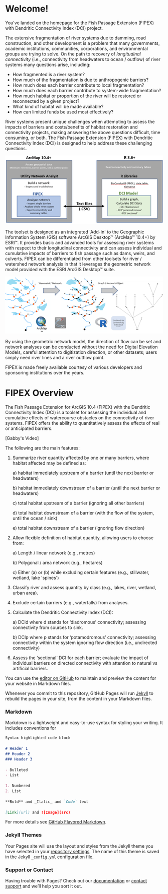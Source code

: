 

# Welcome! 

You've landed on the homepage for the Fish Passage Extension (FIPEX) with Dendritic Connectivity Index (DCI) project. 

The extensive fragmentation of river systems due to damming, road construction, and other development is a problem that many governments, academic institutions, communities, corporations, and environmental groups are trying to solve.  On the path to recovery of _longitudinal_ _connectivity_ (i.e., connectivity from headwaters to ocean / outflow) of river systems many questions arise, including:  

* How fragmented is a river system?
* How much of the fragmentation is due to anthropogenic barriers?
* How much does each barrier contribute to local fragmentation? 
* How much does each barrier contribute to system-wide fragmentation?
* How much habitat or proportion of the river will be restored or reconnected by a given project?
* What kind of habitat will be made available?
* How can limited funds be used most effectively?

River systems present unique challenges when attempting to assess the impacts of barriers and costs/benefits of habitat restoration and connectivity projects, making answering the above questions difficult, time consuming, or both. The Fish Passage Extension (FIPEX) with Dendritic Connectivity Index (DCI) is designed to help address these challenging questions. 

![FIPEX-DCI link](./assets/images/FIPEX_DCI_link.png)

The toolset is designed as an integrated 'Add-in' to the Geographic Information System (GIS) software ArcGIS Desktop™ (ArcMap™ 10.4+) by ESRI™.  It provides basic and advanced tools for assessing river systems with respect to their longitudinal connectivity and can assess individual and cumulative impacts of barriers to fish passage such as dams, weirs, and culverts.  FIPEX can be differentiated from other toolsets for river / watershed network analysis in that it leverages the geometric network model provided with the ESRI ArcGIS Desktop™ suite. 

![network-model](./assets/images/network_flow.png)

By using the geometric network model, the direction of flow can be set and network analyses can be conducted without the need for Digital Elevation Models, careful attention to digitization direction, or other datasets; users simply need river lines  and a river outflow point. 

FIPEX is made freely available courtesy of various developers and sponsoring institutions over the years. 

# FIPEX Overview

The Fish Passage Extension for ArcGIS 10.4 (FIPEX) with the Dendritic Connectivity Index (DCI) is a toolset for assessing the individual and cumulative effects of watercourse obstacles on the connectivity of river systems. FIPEX offers the ability to quantitatively assess the effects of real or anticipated barriers.  

[Gabby's Video]

The following are the main features:   
1.	Summarize river quantity affected by one or many barriers, where habitat affected may be defined as: 

	a)	habitat immediately upstream of a barrier (until the next barrier or headwaters)
	
	b)	habitat immediately downstream of a barrier (until the next barrier or headwaters)
	
	c)	total habitat upstream of a barrier (ignoring all other barriers)
	
	d)	total habitat downstream of a barrier (with the flow of the system, until the ocean / sink)

	e)	total habitat downstream of a barrier (ignoring flow direction)
2.	Allow flexible definition of habitat quantity, allowing users to choose from: 
	
	a)	Length / linear network (e.g., metres)
	
	b)	Polygonal / area network (e.g., hectares) 
	
	c)	Either (a) or (b) while excluding certain features (e.g., stillwater, wetland, lake 'spines')
3.	Classify river and assess quantity by class (e.g., lakes, river, wetland, urban area). 
4.	Exclude certain barriers (e.g., waterfalls) from analyses.
5.	Calculate the Dendritic Connectivity Index (DCI): 
	
	a)	DCId where d stands for ‘diadromous’ connectivity; assessing connectivity from sources to sink. 
	
	b)	DCIp where p stands for ‘potamodromous’ connectivity; assessing connectivity within the system ignoring flow direction (i.e., undirected connectivity)
6.	Assess the ‘sectional’ DCI for each barrier; evaluate the impact of individual barriers on directed connectivity with attention to natural vs artificial barriers.




You can use the [editor on GitHub](https://github.com/goldford/FIPEX_with_DCI_Website/edit/master/README.md) to maintain and preview the content for your website in Markdown files.


Whenever you commit to this repository, GitHub Pages will run [Jekyll](https://jekyllrb.com/) to rebuild the pages in your site, from the content in your Markdown files.

### Markdown

Markdown is a lightweight and easy-to-use syntax for styling your writing. It includes conventions for

```markdown
Syntax highlighted code block

# Header 1
## Header 2
### Header 3

- Bulleted
- List

1. Numbered
2. List

**Bold** and _Italic_ and `Code` text

[Link](url) and ![Image](src)
```

For more details see [GitHub Flavored Markdown](https://guides.github.com/features/mastering-markdown/).

### Jekyll Themes

Your Pages site will use the layout and styles from the Jekyll theme you have selected in your [repository settings](https://github.com/goldford/FIPEX_with_DCI_Website/settings). The name of this theme is saved in the Jekyll `_config.yml` configuration file.

### Support or Contact

Having trouble with Pages? Check out our [documentation](https://docs.github.com/categories/github-pages-basics/) or [contact support](https://github.com/contact) and we’ll help you sort it out.
